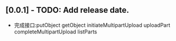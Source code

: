 ## [0.0.1] - TODO: Add release date.

* 完成接口:putObject getObject initiateMultipartUpload uploadPart completeMultipartUpload listParts
